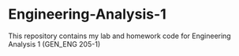 # Engineering-Analysis-1
This repository contains my lab and homework code for Engineering Analysis 1 (GEN_ENG 205-1)
